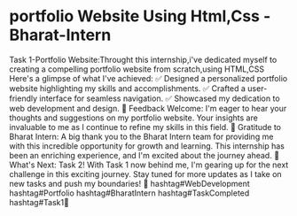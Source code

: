 # portfolio Website Using Html,Css -Bharat-Intern
Task 1-Portfolio Website:Throught this internship,i've dedicated myself to creating a compelling portfolio website from scratch,using HTML,CSS
Here's a glimpse of what I've achieved:
✅ Designed a personalized portfolio website highlighting my skills and accomplishments.
✅ Crafted a user-friendly interface for seamless navigation.
✅ Showcased my dedication to web development and design.
📣 Feedback Welcome: I'm eager to hear your thoughts and suggestions on my portfolio website. Your insights are invaluable to me as I continue to refine my skills in this field.
🙏 Gratitude to Bharat Intern: A big thank you to the Bharat Intern team for providing me with this incredible opportunity for growth and learning. This internship has been an enriching experience, and I'm excited about the journey ahead.
🚀 What's Next: Task 2! With Task 1 now behind me, I'm gearing up for the next challenge in this exciting journey. Stay tuned for more updates as I take on new tasks and push my boundaries!
🔖 hashtag#WebDevelopment hashtag#Portfolio hashtag#BharatIntern hashtag#TaskCompleted hashtag#Task1🔖
